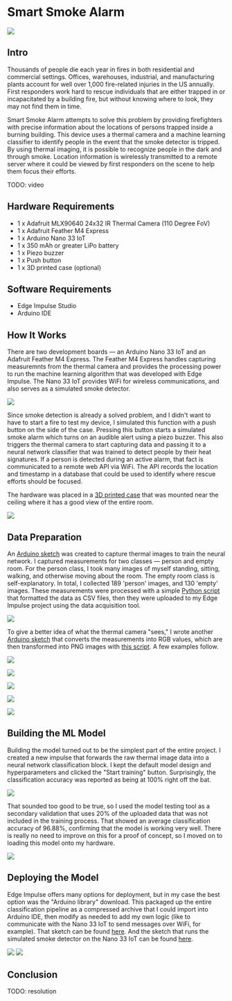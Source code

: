 # Smart Smoke Alarm

![](https://raw.githubusercontent.com/nickbild/smart_smoke_alarm/main/media/assembly_case_close_annotated_sm.jpg)

## Intro

Thousands of people die each year in fires in both residential and commercial settings.  Offices, warehouses, industrial, and manufacturing plants account for well over 1,000 fire-related injuries in the US annually.  First responders work hard to rescue individuals that are either trapped in or incapacitated by a building fire, but without knowing where to look, they may not find them in time.

Smart Smoke Alarm attempts to solve this problem by providing firefighters with precise information about the locations of persons trapped inside a burning building.  This device uses a thermal camera and a machine learning classifier to identify people in the event that the smoke detector is tripped.  By using thermal imaging, it is possible to recognize people in the dark and through smoke.  Location information is wirelessly transmitted to a remote server where it could be viewed by first responders on the scene to help them focus their efforts.

TODO: video

## Hardware Requirements

- 1 x Adafruit MLX90640 24x32 IR Thermal Camera (110 Degree FoV)
- 1 x Adafruit Feather M4 Express
- 1 x Arduino Nano 33 IoT
- 1 x 350 mAh or greater LiPo battery
- 1 x Piezo buzzer
- 1 x Push button
- 1 x 3D printed case (optional)

## Software Requirements

- Edge Impulse Studio
- Arduino IDE

## How It Works

There are two development boards — an Arduino Nano 33 IoT and an Adafruit Feather M4 Express.  The Feather M4 Express handles capturing measuremnts from the thermal camera and provides the processing power to run the machine learning algorithm that was developed with Edge Impulse.  The Nano 33 IoT provides WiFi for wireless communications, and also serves as a simulated smoke detector.

![](https://raw.githubusercontent.com/nickbild/smart_smoke_alarm/main/media/assembly_boards_sm.jpg)

Since smoke detection is already a solved problem, and I didn't want to have to start a fire to test my device, I simulated this function with a push button on the side of the case.  Pressing this button starts a simulated smoke alarm which turns on an audible alert using a piezo buzzer.  This also triggers the thermal camera to start capturing data and passing it to a neural network classifier that was trained to detect people by their heat signatures.  If a person is detected during an active alarm, that fact is communicated to a remote web API via WiFi.  The API records the location and timestamp in a database that could be used to identify where rescue efforts should be focused.

The hardware was placed in a [3D printed case](https://github.com/nickbild/smart_smoke_alarm/blob/main/case.stl) that was mounted near the ceiling where it has a good view of the entire room.

![](https://raw.githubusercontent.com/nickbild/smart_smoke_alarm/main/media/assembly_case_close_sm.jpg)

## Data Preparation

An [Arduino sketch](https://github.com/nickbild/smart_smoke_alarm/tree/main/smoke_detector_data_collection) was created to capture thermal images to train the neural network.  I captured measurements for two classes — person and empty room.  For the person class, I took many images of myself standing, sitting, walking, and otherwise moving about the room.  The empty room class is self-explanatory.  In total, I collected 189 'person' images, and 130 'empty' images.  These measurements were processed with a simple [Python script](https://github.com/nickbild/smart_smoke_alarm/blob/main/parse_training_data.py) that formatted the data as CSV files, then they were uploaded to my Edge Impulse project using the data acquisition tool.

![](https://github.com/nickbild/smart_smoke_alarm/blob/main/media/ei_data_sm.png)

To give a better idea of what the thermal camera "sees," I wrote another [Arduino sketch](https://github.com/nickbild/smart_smoke_alarm/tree/main/smoke_detector_rgb) that converts the measurements into RGB values, which are then transformed into PNG images with [this script](https://github.com/nickbild/smart_smoke_alarm/blob/main/rgb2png.py).  A few examples follow.

![](https://github.com/nickbild/smart_smoke_alarm/blob/main/media/me_standing2_lg.png)

![](https://github.com/nickbild/smart_smoke_alarm/blob/main/media/me_standing_lg.png)

![](https://github.com/nickbild/smart_smoke_alarm/blob/main/media/me_working_at_desk_lg.png)

![](https://github.com/nickbild/smart_smoke_alarm/blob/main/media/me_sitting_lg.png)

![](https://github.com/nickbild/smart_smoke_alarm/blob/main/media/me_bending_down_lg.png)

## Building the ML Model

Building the model turned out to be the simplest part of the entire project.  I created a new impulse that forwards the raw thermal image data into a neural network classification block.  I kept the default model design and hyperparameters and clicked the "Start training" button.  Surprisingly, the classification accuracy was reported as being at 100% right off the bat.

![](https://github.com/nickbild/smart_smoke_alarm/blob/main/media/ei_nn_sm.png)

That sounded too good to be true, so I used the model testing tool as a secondary validation that uses 20% of the uploaded data that was not included in the training process.  That showed an average classification accuracy of 96.88%, confirming that the model is working very well.  There is really no need to improve on this for a proof of concept, so I moved on to loading this model onto my hardware.

![](https://github.com/nickbild/smart_smoke_alarm/blob/main/media/ei_model_testing_sm.png)

## Deploying the Model

Edge Impulse offers many options for deployment, but in my case the best option was the "Arduino library" download.  This packaged up the entire classification pipeline as a compressed archive that I could import into Arduino IDE, then modify as needed to add my own logic (like to communicate with the Nano 33 IoT to send messages over WiFi, for example).  That sketch can be found [here](https://github.com/nickbild/smart_smoke_alarm/tree/main/smoke_detector_ei).  And the sketch that runs the simulated smoke detector on the Nano 33 IoT can be found [here](https://github.com/nickbild/smart_smoke_alarm/tree/main/smoke_detector_companion).

![](https://raw.githubusercontent.com/nickbild/smart_smoke_alarm/main/media/installed_off_sm.jpg)
![](https://raw.githubusercontent.com/nickbild/smart_smoke_alarm/main/media/installed_off_distance_sm.jpg)

## Conclusion

TODO: resolution
